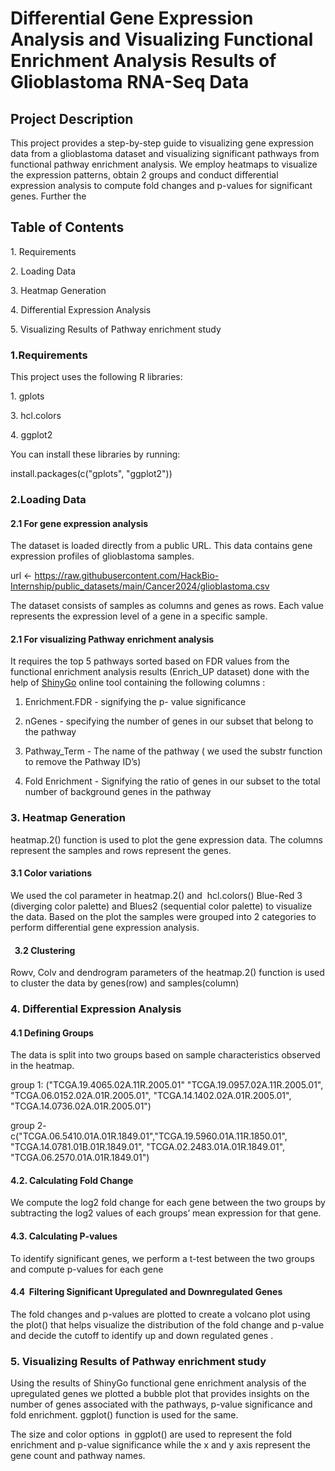 <!--StartFragment-->


# Differential Gene Expression Analysis and Visualizing Functional Enrichment Analysis Results of Glioblastoma RNA-Seq Data

## **Project Description** 

This project provides a step-by-step guide to visualizing gene expression data from a glioblastoma dataset and visualizing significant pathways from functional pathway enrichment analysis. We employ heatmaps to visualize the expression patterns, obtain 2 groups and conduct differential expression analysis to compute fold changes and p-values for significant genes. Further the 


## **Table of Contents**

1\. Requirements

2\. Loading Data

3\. Heatmap Generation

4\. Differential Expression Analysis

5\. Visualizing Results of Pathway enrichment study 


### **1.Requirements**

This project uses the following R libraries:

1\. gplots

3\. hcl.colors

4\. ggplot2

You can install these libraries by running:

install.packages(c("gplots", "ggplot2"))


### **2.Loading Data**

#### 2.1 For gene expression analysis

The dataset is loaded directly from a public URL. This data contains gene expression profiles of glioblastoma samples.

url <- <https://raw.githubusercontent.com/HackBio-Internship/public_datasets/main/Cancer2024/glioblastoma.csv>

The dataset consists of samples as columns and genes as rows. Each value represents the expression level of a gene in a specific sample.


#### 2.1 For visualizing Pathway enrichment analysis

It requires the top 5 pathways sorted based on FDR values from the functional enrichment analysis results (Enrich\_UP dataset) done with the help of [ShinyGo](http://bioinformatics.sdstate.edu/go/) online tool containing the following columns : 

1. Enrichment.FDR - signifying the p- value significance

2. nGenes - specifying the number of genes in our subset that belong to the pathway

3. Pathway\_Term - The name of the pathway ( we used the substr function to remove the Pathway ID’s)

4. Fold Enrichment - Signifying the ratio of genes in our subset to the total number of background genes in the pathway


### **3. Heatmap Generation**

heatmap.2() function is used to plot the gene expression data. The columns represent the samples and rows represent the genes.


#### 3.1 Color variations

We used the col parameter in heatmap.2() and  hcl.colors() Blue-Red 3 (diverging color palette) and Blues2 (sequential color palette) to visualize the data. Based on the plot the samples were grouped into 2 categories to perform differential gene expression analysis.


####   3.2 Clustering

Rowv, Colv and dendrogram parameters of the heatmap.2() function is used to cluster the data by genes(row) and samples(column)


### **4. Differential Expression Analysis**

#### 4.1 Defining Groups

The data is split into two groups based on sample characteristics observed in the heatmap. 

group 1: ("TCGA.19.4065.02A.11R.2005.01" "TCGA.19.0957.02A.11R.2005.01", "TCGA.06.0152.02A.01R.2005.01", "TCGA.14.1402.02A.01R.2005.01", "TCGA.14.0736.02A.01R.2005.01")

group 2- c("TCGA.06.5410.01A.01R.1849.01","TCGA.19.5960.01A.11R.1850.01", "TCGA.14.0781.01B.01R.1849.01", "TCGA.02.2483.01A.01R.1849.01", "TCGA.06.2570.01A.01R.1849.01")


#### 4.2. Calculating Fold Change

We compute the log2 fold change for each gene between the two groups by subtracting the log2 values of each groups’ mean expression for that gene.


#### 4.3. Calculating P-values

To identify significant genes, we perform a t-test between the two groups and compute p-values for each gene


#### 4.4  Filtering Significant Upregulated and Downregulated Genes

The fold changes and p-values are plotted to create a volcano plot using the plot() that helps visualize the distribution of the fold change and p-value and decide the cutoff to identify up and down regulated genes .


### **5. Visualizing Results of Pathway enrichment study** 

Using the results of ShinyGo functional gene enrichment analysis of the upregulated genes we plotted a bubble plot that provides insights on the number of genes associated with the pathways, p-value significance and fold enrichment. ggplot() function is used for the same. 

The size and color options  in ggplot() are used to represent the fold enrichment and p-value significance while the x and y axis represent the gene count and pathway names.

<!--EndFragment-->
